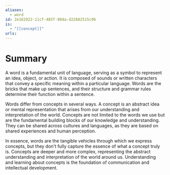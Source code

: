 ```yaml
---
aliases:
  - word
id: 2e162922-11cf-485f-80da-d22682515c96
is:
  - "[[concept]]"
urls:
---
```

# Summary
A word is a fundamental unit of language, serving as a symbol to represent an idea, object, or action. It is composed of sounds or written characters that convey a specific meaning within a particular language. Words are the bricks that make up sentences, and their structure and grammar rules determine their function within a sentence.

Words differ from concepts in several ways. A concept is an abstract idea or mental representation that arises from our understanding and interpretation of the world. Concepts are not limited to the words we use but are the fundamental building blocks of our knowledge and understanding. They can be shared across cultures and languages, as they are based on shared experiences and human perception.

In essence, words are the tangible vehicles through which we express concepts, but they don't fully capture the essence of what a concept truly is. Concepts are deeper and more complex, representing the abstract understanding and interpretation of the world around us. Understanding and learning about concepts is the foundation of communication and intellectual development.

